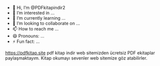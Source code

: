 - 👋 Hi, I’m @PDFkitapindir2
- 👀 I’m interested in ...
- 🌱 I’m currently learning ...
- 💞️ I’m looking to collaborate on ...
- 📫 How to reach me ...
- 😄 Pronouns: ...
- ⚡ Fun fact: ...

https://pdfkitap.site
pdf kitap indir web sitemizden ücretsiz PDF ekitaplar paylaşmaktayım. Kitap okumayı sevenler web sitemize göz atabilirler.
